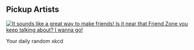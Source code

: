 ## Pickup Artists
[![It sounds like a great way to make friends! Is it near that Friend Zone you keep talking about? I wanna go!](https://imgs.xkcd.com/comics/pickup_artists.png)](https://xkcd.com/1178/ "It sounds like a great way to make friends! Is it near that Friend Zone you keep talking about? I wanna go!")

Your daily random xkcd
